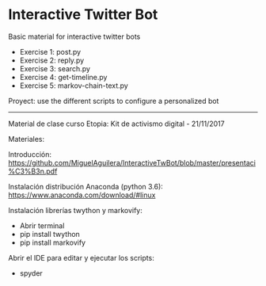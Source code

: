 # Interactive Twitter Bot
Basic material for interactive twitter bots

* Exercise 1: post.py
* Exercise 2: reply.py
* Exercise 3: search.py
* Exercise 4: get-timeline.py
* Exercise 5: markov-chain-text.py

Proyect: use the different scripts to configure a personalized bot
________________________________

Material de clase curso Etopia: Kit de activismo digital - 21/11/2017

Materiales:

Introducción: 
https://github.com/MiguelAguilera/InteractiveTwBot/blob/master/presentaci%C3%B3n.pdf

Instalación distribución Anaconda (python 3.6): https://www.anaconda.com/download/#linux 

Instalación librerías twython y markovify:
* Abrir terminal
* pip install twython
* pip install markovify

Abrir el IDE para editar y ejecutar los scripts:
* spyder
